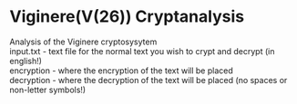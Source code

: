 # Viginere(V(26)) Cryptanalysis
 Analysis of the Viginere cryptosysytem  
 input.txt - text file for the normal text you wish to crypt and decrypt (in english!)  
 encryption - where the encryption of the text will be placed  
 decryption - where the decryption of the text will be placed (no spaces or non-letter symbols!)  